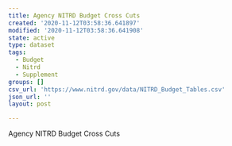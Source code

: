 ```yaml
---
title: Agency NITRD Budget Cross Cuts
created: '2020-11-12T03:58:36.641897'
modified: '2020-11-12T03:58:36.641908'
state: active
type: dataset
tags:
  - Budget
  - Nitrd
  - Supplement
groups: []
csv_url: 'https://www.nitrd.gov/data/NITRD_Budget_Tables.csv'
json_url: ''
layout: post

---
```

Agency NITRD Budget Cross Cuts
